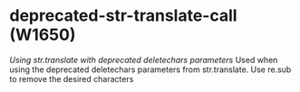 # deprecated-str-translate-call (W1650)

*Using str.translate with deprecated deletechars parameters* Used when
using the deprecated deletechars parameters from str.translate. Use
re.sub to remove the desired characters
